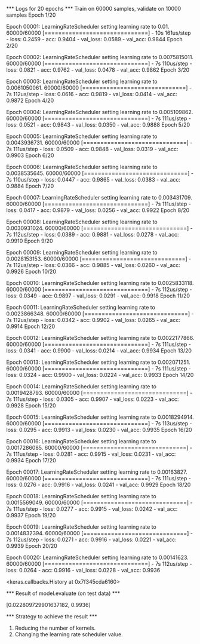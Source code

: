 *** Logs for 20 epochs ***
Train on 60000 samples, validate on 10000 samples
Epoch 1/20

Epoch 00001: LearningRateScheduler setting learning rate to 0.01.
60000/60000 [==============================] - 10s 161us/step - loss: 0.2459 - acc: 0.9404 - val_loss: 0.0589 - val_acc: 0.9844
Epoch 2/20

Epoch 00002: LearningRateScheduler setting learning rate to 0.0075815011.
60000/60000 [==============================] - 7s 110us/step - loss: 0.0821 - acc: 0.9762 - val_loss: 0.0478 - val_acc: 0.9862
Epoch 3/20

Epoch 00003: LearningRateScheduler setting learning rate to 0.0061050061.
60000/60000 [==============================] - 7s 112us/step - loss: 0.0616 - acc: 0.9819 - val_loss: 0.0414 - val_acc: 0.9872
Epoch 4/20

Epoch 00004: LearningRateScheduler setting learning rate to 0.005109862.
60000/60000 [==============================] - 7s 111us/step - loss: 0.0521 - acc: 0.9843 - val_loss: 0.0350 - val_acc: 0.9888
Epoch 5/20

Epoch 00005: LearningRateScheduler setting learning rate to 0.0043936731.
60000/60000 [==============================] - 7s 111us/step - loss: 0.0509 - acc: 0.9848 - val_loss: 0.0319 - val_acc: 0.9903
Epoch 6/20

Epoch 00006: LearningRateScheduler setting learning rate to 0.0038535645.
60000/60000 [==============================] - 7s 110us/step - loss: 0.0447 - acc: 0.9865 - val_loss: 0.0383 - val_acc: 0.9884
Epoch 7/20

Epoch 00007: LearningRateScheduler setting learning rate to 0.003431709.
60000/60000 [==============================] - 7s 111us/step - loss: 0.0417 - acc: 0.9879 - val_loss: 0.0256 - val_acc: 0.9922
Epoch 8/20

Epoch 00008: LearningRateScheduler setting learning rate to 0.0030931024.
60000/60000 [==============================] - 7s 112us/step - loss: 0.0389 - acc: 0.9881 - val_loss: 0.0278 - val_acc: 0.9910
Epoch 9/20

Epoch 00009: LearningRateScheduler setting learning rate to 0.0028153153.
60000/60000 [==============================] - 7s 112us/step - loss: 0.0366 - acc: 0.9885 - val_loss: 0.0260 - val_acc: 0.9926
Epoch 10/20

Epoch 00010: LearningRateScheduler setting learning rate to 0.0025833118.
60000/60000 [==============================] - 7s 112us/step - loss: 0.0349 - acc: 0.9897 - val_loss: 0.0291 - val_acc: 0.9918
Epoch 11/20

Epoch 00011: LearningRateScheduler setting learning rate to 0.0023866348.
60000/60000 [==============================] - 7s 112us/step - loss: 0.0342 - acc: 0.9902 - val_loss: 0.0265 - val_acc: 0.9914
Epoch 12/20

Epoch 00012: LearningRateScheduler setting learning rate to 0.0022177866.
60000/60000 [==============================] - 7s 111us/step - loss: 0.0341 - acc: 0.9900 - val_loss: 0.0214 - val_acc: 0.9934
Epoch 13/20

Epoch 00013: LearningRateScheduler setting learning rate to 0.002071251.
60000/60000 [==============================] - 7s 111us/step - loss: 0.0324 - acc: 0.9900 - val_loss: 0.0224 - val_acc: 0.9933
Epoch 14/20

Epoch 00014: LearningRateScheduler setting learning rate to 0.0019428793.
60000/60000 [==============================] - 7s 111us/step - loss: 0.0305 - acc: 0.9907 - val_loss: 0.0223 - val_acc: 0.9928
Epoch 15/20

Epoch 00015: LearningRateScheduler setting learning rate to 0.0018294914.
60000/60000 [==============================] - 7s 113us/step - loss: 0.0295 - acc: 0.9913 - val_loss: 0.0230 - val_acc: 0.9935
Epoch 16/20

Epoch 00016: LearningRateScheduler setting learning rate to 0.0017286085.
60000/60000 [==============================] - 7s 111us/step - loss: 0.0281 - acc: 0.9915 - val_loss: 0.0231 - val_acc: 0.9934
Epoch 17/20

Epoch 00017: LearningRateScheduler setting learning rate to 0.00163827.
60000/60000 [==============================] - 7s 111us/step - loss: 0.0276 - acc: 0.9916 - val_loss: 0.0241 - val_acc: 0.9929
Epoch 18/20

Epoch 00018: LearningRateScheduler setting learning rate to 0.0015569049.
60000/60000 [==============================] - 7s 111us/step - loss: 0.0277 - acc: 0.9915 - val_loss: 0.0242 - val_acc: 0.9937
Epoch 19/20

Epoch 00019: LearningRateScheduler setting learning rate to 0.0014832394.
60000/60000 [==============================] - 7s 112us/step - loss: 0.0271 - acc: 0.9916 - val_loss: 0.0221 - val_acc: 0.9939
Epoch 20/20

Epoch 00020: LearningRateScheduler setting learning rate to 0.00141623.
60000/60000 [==============================] - 7s 112us/step - loss: 0.0264 - acc: 0.9916 - val_loss: 0.0228 - val_acc: 0.9936

<keras.callbacks.History at 0x7f345cda6160>


*** Result of model.evaluate (on test data) ***

[0.022809729901637182, 0.9936]

*** Strategy to achieve the result ***
1. Reducing the number of kernels.
2. Changing the learning rate scheduler value.
